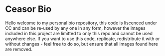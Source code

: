 # Ceasor Bio  

Hello welcome to my personal bio repository, this code is liscenced under CC and can be re-used by any one in any form, however the images included in this project are limitted to only this repo and cannot be used anywhere else. If you want to use this code, replicate, redistribute it with or without changes - feel free to do so, but ensure that all images found here are removed.
